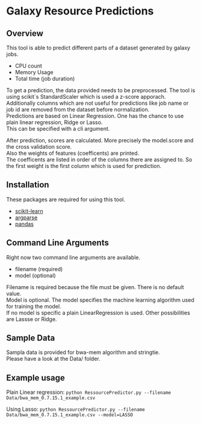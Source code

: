 # Galaxy Resource Predictions


## Overview

This tool is able to predict different parts of a dataset generated by galaxy jobs.

- CPU count
- Memory Usage
- Total time (job duration)

To get a prediction, the data provided needs to be preprocessed. 
The tool is using scikit`s StandardScaler which is used a z-score apporach.  
Additionally columns which are not useful for predictions like job name or job id are removed from the dataset before normalization.  
Predictions are based on Linear Regression. One has the chance to use plain linear regression, Ridge or Lasso.  
This can be specified with a cli argument.

After prediction, scores are calculated. More precisely the model.score and the cross validation score.  
Also the weights of features (coefficents) are printed.   
The coefficents are listed in order of the columns there are assigned to.
So the first weight is the first column which is used for prediction.

## Installation

These packages are required for using this tool.

- [scikit-learn](https://scikit-learn.org/stable/install.html) 
- [argparse](https://docs.python.org/3/library/argparse.html)
- [pandas](https://pandas.pydata.org)


## Command Line Arguments

Right now two command line arguments are available.
- filename (required)
- model (optional)

Filename is required because the file must be given. There is no default value.  
Model is optional. The model specifies the machine learning algorithm used for training the model.  
If no model is specific a plain LinearRegression is used. Other possibilities are Lassse or Ridge.

## Sample Data

Sampla data is provided for bwa-mem algorithm and stringtie.    
Please have a look at the Data/ folder.


## Example usage

Plain Linear regression:
```python RessourcePredictor.py --filename Data/bwa_mem_0.7.15.1_example.csv ``` 

Using Lasso:
```python RessourcePredictor.py --filename Data/bwa_mem_0.7.15.1_example.csv --model=LASSO``` 
